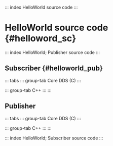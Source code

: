 
::: index
HelloWorld source code
:::

# HelloWorld source code {#helloword_sc}

::: index
HelloWorld; Publisher source code
:::

## Subscriber {#helloworld_pub}

::: tabs
::: group-tab
Core DDS (C)
:::

::: group-tab
C++
:::
:::

## Publisher

::: tabs
::: group-tab
Core DDS (C)
:::

::: group-tab
C++
:::
:::

::: index
HelloWorld; Subscriber source code
:::
